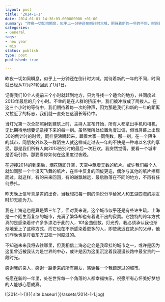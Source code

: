 ```yaml
---
layout: post
title: '2014-1-1'
date: 2014-01-01 14:36:03.000000000 +01:00
summary: "昨夜一切如同瞬息，似乎上一分钟还在倒计时大喊，期待着新的一年的不同，时间就已经从12月31轮回到了1月1日。"
categories:
- General
tags:
- new year
- mis
status: publish
type: post
published: true

---
```


昨夜一切如同瞬息，似乎上一分钟还在倒计时大喊，期待着新的一年的不同，时间就已经从12月31轮回到了1月1日。

记得我们10个人提前三个小时就赶到地方，只为寻找一个适合的地方，共同度过2013年最后的几个小时。不幸的是在人群的挤压中，我们被冲散成了两拨人。在这三个小时的等待中，我们期待着每一次的钟声，因为那是我们和新的一年的距离又拉近了的标志，我们就一直处在这漫长等待中。

当灯光第一次全部照射到建筑上时，主持人宣布开始，所有人都拿出手机和相机，无比期待地想要记录接下来的每一刻。虽然我所处位置角度过偏，但当屏幕上出现30的倒计时的时候，同样便沸腾起来，跟着大家一同倒数。那一刻，在一个陌生的城市，同朋友外以及一群陌生人就这样喊走过去一年的不快是一种难以名状的享受。那是我们所有人向2013告别时的最后一次狂欢。我突然觉得，要看一个城市是否吸引你，那要看你如何在这里度过夜晚。

在迎接2014的到来后，烟花随即升空，天空中飘着无数的纸片。或许我们每个人就如同那一个个漫天飞舞的纸片，在空中反复的回旋更迭，偶尔与其他的纸片擦肩而过。就这样，有的来来回回，有的越飘越远，最后散落在不同的地方，不再有任何挣扎。

昨天晚上信号真是差的出奇，当我想把每一刻的愉悦分享给家人和五湖四海的朋友时却无能为力。

我在上海这也是算是第三年了，但对我来说，这个城市似乎还是有些许生疏。上海是一个陌生而复杂的城市，充满了繁华却也有着说不出的寂寞。它独特的跨年方式真的是感染着许许多多漂泊于此的人，101金曲倒数，灯光秀，我必须承认我也渐渐地爱上了这种方式，而它也在不断感染着更多的人，即使我远在故乡的父母，他们昨晚也是盯着东方卫视一同度过的。

不知道未来我将去往哪里，但我相信上海必定会是我牵挂的城市之一，或许是因为这里曾近被我认为是世界的中心，或许是因为这里沉淀着我漫漫长路中最宝贵的一段时光。

感谢我的亲人，感谢一路走来的所有朋友，感谢每一个我踏足过的城市。

祝愿在新的一年里，处在世界每一个角落的人都幸福快乐，祝愿所有心怀美好梦想的人能够心愿成真。


![2014-1-1]({{ site.baseurl }}/assets/2014-1-1.jpg)